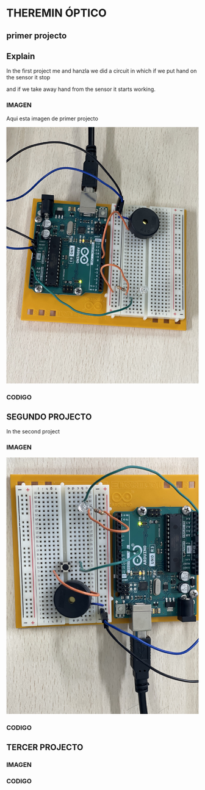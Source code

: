 # THEREMIN ÓPTICO

## primer projecto 

## Explain 

In the first project me and hanzla we did a circuit in which if we put hand on the sensor it stop 

and if we take away hand from the sensor it starts working.

### IMAGEN

Aqui esta imagen de primer projecto

![](https://github.com/Hanzla55/Arduino/blob/main/therminal%202(1).jpg?raw=true)

### CODIGO


## SEGUNDO PROJECTO


In the second project 

### IMAGEN

![](https://github.com/Hanzla55/Arduino/blob/main/therminal%202.jpg?raw=true)



### CODIGO




## TERCER PROJECTO



### IMAGEN



### CODIGO
